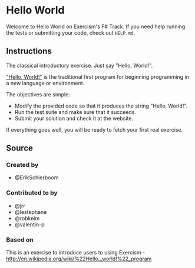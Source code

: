 # Hello World

Welcome to Hello World on Exercism's F# Track.
If you need help running the tests or submitting your code, check out `HELP.md`.

## Instructions

The classical introductory exercise. Just say "Hello, World!".

["Hello, World!"](http://en.wikipedia.org/wiki/%22Hello,_world!%22_program) is
the traditional first program for beginning programming in a new language
or environment.

The objectives are simple:

- Modify the provided code so that it produces the string "Hello, World!".
- Run the test suite and make sure that it succeeds.
- Submit your solution and check it at the website.

If everything goes well, you will be ready to fetch your first real exercise.

## Source

### Created by

- @ErikSchierboom

### Contributed to by

- @jrr
- @lestephane
- @robkeim
- @valentin-p

### Based on

This is an exercise to introduce users to using Exercism - http://en.wikipedia.org/wiki/%22Hello,_world!%22_program